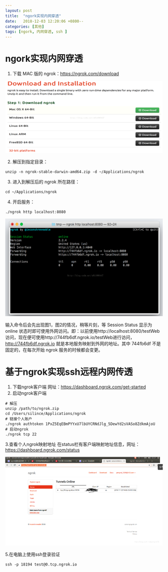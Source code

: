 ```yaml
---
layout: post
title:  "ngork实现内网穿透"
date:   2018-12-03 12:20:06 +0800--
categories: [其他]
tags: [ngork, 内网穿透, ssh ]  
---
```

# ngork实现内网穿透

1. 下载 MAC 版的 ngrok：https://ngrok.com/download

![image-20190826190210915](/assets/imgs/image-20190826190210915.png)

2. 解压到指定目录：


```shell
unzip -n ngrok-stable-darwin-amd64.zip -d ~/Applications/ngrok
```

3. 进入到解压后的 ngrok 所在路径：

```shell
cd ~/Applications/ngrok
```

4. 开启服务：

```shell
./ngrok http localhost:8080
```

![image-20190826190240753](/assets/imgs/image-20190826190240753.png)

输入命令后会先出现图1，图2的情况，稍等片刻，等 Session Status 显示为 online 状态时即可使用外网访问。即：以前使用http://localhost:8080/testWeb 访问，现在便可使用http://744fb6df.ngrok.io/testWeb进行访问，http://744fb6df.ngrok.io 就是本地服务映射到外网的地址。其中 744fb6df 不是固定的，在每次开始 ngrok 服务的时候都会变更。



# 基于ngrok实现ssh远程内网传透

1. 下载ngrok客户端
   网址：https://dashboard.ngrok.com/get-started
2. 启动ngrok客户端

```shell
# 解压
unzip /path/to/ngrok.zip
cd /Users/silince/Applications/ngrok
# 链接个人账户
./ngrok authtoken 1PxZ5EqEBmPYYxU7lbUYCRNdJlg_5DewYd2sVASo8ZdkmAjoU
# 启动ngrok
./ngrok tcp 22
```

3.查看个人ngrok映射地址
在status栏有客户端映射地址信息，网址：https://dashboard.ngrok.com/status

![image-20190826191051466](/assets/imgs/image-20190826191051466.png)

5.在电脑上使用ssh登录验证

```
ssh -p 18194 test@0.tcp.ngrok.io
```

